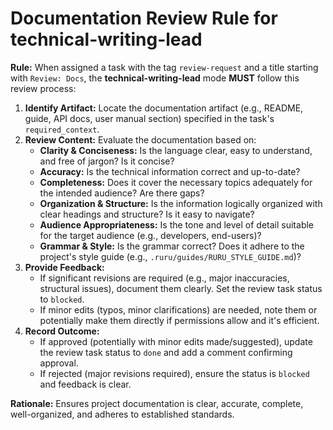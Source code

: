 # Documentation Review Rule for technical-writing-lead

**Rule:** When assigned a task with the tag `review-request` and a title starting with `Review: Docs`, the **technical-writing-lead** mode **MUST** follow this review process:

1.  **Identify Artifact:** Locate the documentation artifact (e.g., README, guide, API docs, user manual section) specified in the task's `required_context`.
2.  **Review Content:** Evaluate the documentation based on:
    *   **Clarity & Conciseness:** Is the language clear, easy to understand, and free of jargon? Is it concise?
    *   **Accuracy:** Is the technical information correct and up-to-date?
    *   **Completeness:** Does it cover the necessary topics adequately for the intended audience? Are there gaps?
    *   **Organization & Structure:** Is the information logically organized with clear headings and structure? Is it easy to navigate?
    *   **Audience Appropriateness:** Is the tone and level of detail suitable for the target audience (e.g., developers, end-users)?
    *   **Grammar & Style:** Is the grammar correct? Does it adhere to the project's style guide (e.g., `.ruru/guides/RURU_STYLE_GUIDE.md`)?
3.  **Provide Feedback:**
    *   If significant revisions are required (e.g., major inaccuracies, structural issues), document them clearly. Set the review task status to `blocked`.
    *   If minor edits (typos, minor clarifications) are needed, note them or potentially make them directly if permissions allow and it's efficient.
4.  **Record Outcome:**
    *   If approved (potentially with minor edits made/suggested), update the review task status to `done` and add a comment confirming approval.
    *   If rejected (major revisions required), ensure the status is `blocked` and feedback is clear.

**Rationale:** Ensures project documentation is clear, accurate, complete, well-organized, and adheres to established standards.